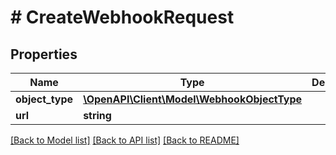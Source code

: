 # # CreateWebhookRequest

## Properties

Name | Type | Description | Notes
------------ | ------------- | ------------- | -------------
**object_type** | [**\OpenAPI\Client\Model\WebhookObjectType**](WebhookObjectType.md) |  |
**url** | **string** |  |

[[Back to Model list]](../../README.md#models) [[Back to API list]](../../README.md#endpoints) [[Back to README]](../../README.md)
